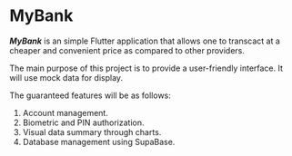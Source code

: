 # MyBank
***MyBank*** is an simple Flutter application that allows one to transcact at a cheaper and convenient price as compared to other providers.

The main purpose of this project is to provide a user-friendly interface. It will use mock data for display.

The guaranteed features will be as follows:

1. Account management.
2. Biometric and PIN authorization.
3. Visual data summary through charts.
4. Database management using SupaBase.
